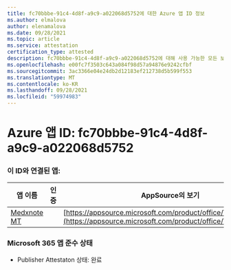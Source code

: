 ```yaml
---
title: fc70bbbe-91c4-4d8f-a9c9-a022068d5752에 대한 Azure 앱 ID 정보
ms.author: elmalova
author: elenamalova
ms.date: 09/28/2021
ms.topic: article
ms.service: attestation
certification_type: attested
description: fc70bbbe-91c4-4d8f-a9c9-a022068d5752에 대해 사용 가능한 모든 보안 및 규정 준수 정보입니다.
ms.openlocfilehash: e00fc7f3503c643a084f98d57a94876e9242cfbf
ms.sourcegitcommit: 3ac3366e04e24db2d12183ef212738d5b599f553
ms.translationtype: MT
ms.contentlocale: ko-KR
ms.lasthandoff: 09/28/2021
ms.locfileid: "59974983"
---
```

# <a name="azure-app-id-fc70bbbe-91c4-4d8f-a9c9-a022068d5752"></a>Azure 앱 ID: fc70bbbe-91c4-4d8f-a9c9-a022068d5752


### <a name="apps-associated-with-this-id"></a>이 ID와 연결된 앱:
| **앱 이름** | **인증** | **AppSource의 보기** |
|--------------|---------------|-----------------------|
| [Medxnote MT](https://docs.microsoft.com/microsoft-365-app-certification/forward/WA200001823) |  | [https://appsource.microsoft.com/product/office/WA200001823](https://appsource.microsoft.com/product/office/WA200001823) |

### <a name="microsoft-365-app-compliance-status"></a>Microsoft 365 앱 준수 상태
- Publisher Attestaton 상태: 완료
